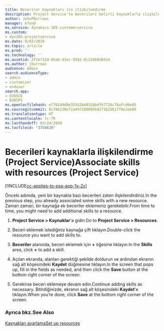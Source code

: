 ```yaml
---
title: Beceriler kaynakları ile ilişkilendirme
description: Project Service'ta becerileri belirli kaynaklarla ilişkilendirme
author: JohnPBurrows
manager: kfend
ms.service: dynamics-365-customerservice
ms.custom:
- dyn365-projectservice
ms.date: 8/03/2018
ms.topic: article
ms.prod: ''
ms.technology: ''
ms.assetid: 2fcb732d-06a6-43ec-9342-8c15d60d0d3d
ms.author: jburrows
audience: Admin
search.audienceType:
- admin
- customizer
- enduser
search.app:
- D365CE
- D365PS
ms.openlocfilehash: e770149d8e35582b6832dbdf67726c76afcd6e05
ms.sourcegitcommit: 8c786230ef2a497280885b827162561776e2eb00
ms.translationtype: HT
ms.contentlocale: tr-TR
ms.lasthandoff: 03/24/2020
ms.locfileid: "3756620"
---
```

# <a name="associate-skills-with-resources-project-service"></a><span data-ttu-id="5963d-103">Becerileri kaynaklarla ilişkilendirme (Project Service)</span><span class="sxs-lookup"><span data-stu-id="5963d-103">Associate skills with resources (Project Service)</span></span>

[!INCLUDE[cc-applies-to-psa-app-1x-2x](../includes/cc-applies-to-psa-app-1x-2x.md)]

<span data-ttu-id="5963d-104">Önceki adımda, yeni bir kaynakla bazı becerileri zaten ilişkilendirdiniz.</span><span class="sxs-lookup"><span data-stu-id="5963d-104">In the previous step, you already associated some skills with  a new resource.</span></span> <span data-ttu-id="5963d-105">Zaman zaman, bir kaynağa ek beceriler eklemeniz gerekebilir.</span><span class="sxs-lookup"><span data-stu-id="5963d-105">From time to time, you might need to add additional skills to a resource.</span></span>  
  
1.  <span data-ttu-id="5963d-106">**Project Service > Kaynaklar**'a gidin.</span><span class="sxs-lookup"><span data-stu-id="5963d-106">Go to **Project Service > Resources**.</span></span>  
  
2.  <span data-ttu-id="5963d-107">Beceri eklemek istediğiniz kaynağa çift tıklayın.</span><span class="sxs-lookup"><span data-stu-id="5963d-107">Double-click the resource you want to add skills to.</span></span>  
  
3.  <span data-ttu-id="5963d-108">**Beceriler** alanında, beceri eklemek için **+** öğesine tıklayın.</span><span class="sxs-lookup"><span data-stu-id="5963d-108">In the **Skills** area, click **+** to add a skill.</span></span>  
  
4.  <span data-ttu-id="5963d-109">Açılan ekranda, alanları gerektiği şekilde doldurun ve ardından ekranın sağ alt köşesindeki **Kaydet** düğmesine tıklayın.</span><span class="sxs-lookup"><span data-stu-id="5963d-109">In the screen that pops up, fill in the fields as needed, and then click the **Save** button at the bottom right corner of the screen.</span></span>  
  
5.  <span data-ttu-id="5963d-110">Gerekirse beceri eklemeye devam edin.</span><span class="sxs-lookup"><span data-stu-id="5963d-110">Continue adding skills as necessary.</span></span> <span data-ttu-id="5963d-111">Bitirdiğinizde, ekranın sağ alt köşesindeki **Kaydet**'e tıklayın.</span><span class="sxs-lookup"><span data-stu-id="5963d-111">When you’re done, click **Save** at the bottom right corner of the screen.</span></span>  
  
### <a name="see-also"></a><span data-ttu-id="5963d-112">Ayrıca bkz.</span><span class="sxs-lookup"><span data-stu-id="5963d-112">See Also</span></span>  
 [<span data-ttu-id="5963d-113">Kaynakları ayarlama</span><span class="sxs-lookup"><span data-stu-id="5963d-113">Set up resources</span></span>](../project-service/set-up-resources.md)
